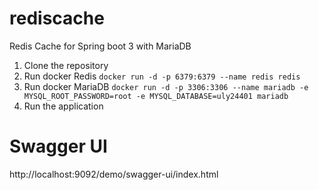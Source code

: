 # rediscache
Redis Cache for Spring boot 3 with MariaDB

1. Clone the repository
2. Run docker Redis  `docker run -d -p 6379:6379 --name redis redis`
3. Run docker MariaDB `docker run -d -p 3306:3306 --name mariadb -e MYSQL_ROOT_PASSWORD=root -e MYSQL_DATABASE=uly24401 mariadb`
4. Run the application

# Swagger UI
http://localhost:9092/demo/swagger-ui/index.html